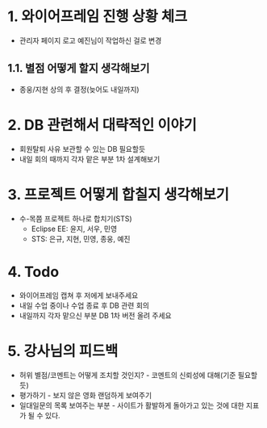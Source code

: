 # 1. 와이어프레임 진행 상황 체크
- 관리자 페이지 로고 예진님이 작업하신 걸로 변경
## 1.1. 별점 어떻게 할지 생각해보기
- 종웅/지현 상의 후 결정(늦어도 내일까지)
# 2. DB 관련해서 대략적인 이야기
- 회원탈퇴 사유 보관할 수 있는 DB 필요할듯
- 내일 회의 때까지 각자 맡은 부분 1차 설계해보기
# 3. 프로젝트 어떻게 합칠지 생각해보기
- 수-목쯤 프로젝트 하나로 합치기(STS)
  - Eclipse EE: 윤지, 서우, 민영
  - STS: 은규, 지현, 민영, 종웅, 예진

# 4. Todo
- 와이어프레임 캡쳐 후 저에게 보내주세요
- 내일 수업 중이나 수업 종료 후 DB 관련 회의
- 내일까지 각자 맡으신 부분 DB 1차 버전 올려 주세요

# 5. 강사님의 피드백
- 허위 별점/코멘트는 어떻게 조치할 것인지? - 코멘트의 신뢰성에 대해(기준 필요할듯)
- 평가하기 - 보지 않은 영화 랜덤하게 보여주기
- 일대일문의 목록 보여주는 부분 - 사이트가 활발하게 돌아가고 있는 것에 대한 지표가 될 수 있다.